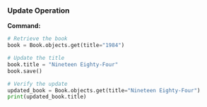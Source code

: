 ### Update Operation

**Command:**

```python
# Retrieve the book
book = Book.objects.get(title="1984")

# Update the title
book.title = "Nineteen Eighty-Four"
book.save()

# Verify the update
updated_book = Book.objects.get(title="Nineteen Eighty-Four")
print(updated_book.title)
